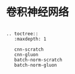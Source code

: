 # 卷积神经网络


```eval_rst

.. toctree::
   :maxdepth: 1

   cnn-scratch
   cnn-gluon
   batch-norm-scratch
   batch-norm-gluon
```
